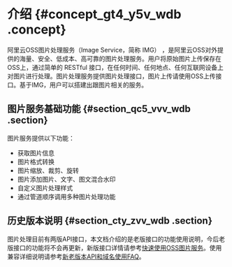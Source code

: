 # 介绍 {#concept_gt4_y5v_wdb .concept}

阿里云OSS图片处理服务（Image Service，简称 IMG） ，是阿里云OSS对外提供的海量、安全、低成本、高可靠的图片处理服务。用户将原始图片上传保存在OSS上，通过简单的 RESTful 接口，在任何时间、任何地点、任何互联网设备上对图片进行处理。图片处理服务提供图片处理接口，图片上传请使用OSS上传接口。基于IMG，用户可以搭建出跟图片相关的服务。

## 图片服务基础功能 {#section_qc5_vvv_wdb .section}

图片服务提供以下功能：

-   获取图片信息
-   图片格式转换
-   图片缩放、裁剪、旋转
-   图片添加图片、文字、图文混合水印
-   自定义图片处理样式
-   通过管道顺序调用多种图片处理功能

## 历史版本说明 {#section_cty_zvv_wdb .section}

图片处理目前有两版API接口，本文档介绍的是老版接口的功能使用说明，今后老版接口的功能将不会再更新，新版接口详情请参考[快速使用OSS图片服务](cn.zh-CN/数据处理/图片处理指南/快速使用OSS图片服务.md#)。使用兼容详细说明请参考[新老版本API和域名使用FAQ](cn.zh-CN/数据处理/图片处理指南/新老版本API和域名使用FAQ.md#)。

